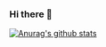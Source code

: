 ### Hi there 👋

[![Anurag's github stats](https://github-readme-stats.vercel.app/api?username=tarunyadav1)](https://github.com/anuraghazra/github-readme-stats)

<!--
**tarunyadav1/tarunyadav1** is a ✨ _special_ ✨ repository because its `README.md` (this file) appears on your GitHub profile.

Here are some ideas to get you started:

- 🔭 I’m currently working on ...
- 🌱 I’m currently learning ...
- 👯 I’m looking to collaborate on ...
- 🤔 I’m looking for help with ...
- 💬 Ask me about ...
- 📫 How to reach me: ...
- 😄 Pronouns: ...
- ⚡ Fun fact: ...
-->
